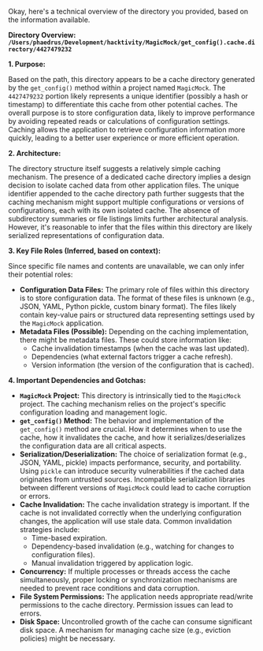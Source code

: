 Okay, here's a technical overview of the directory you provided, based on the information available.

**Directory Overview: `/Users/phaedrus/Development/hacktivity/MagicMock/get_config().cache.directory/4427479232`**

**1. Purpose:**

Based on the path, this directory appears to be a cache directory generated by the `get_config()` method within a project named `MagicMock`. The `4427479232` portion likely represents a unique identifier (possibly a hash or timestamp) to differentiate this cache from other potential caches.  The overall purpose is to store configuration data, likely to improve performance by avoiding repeated reads or calculations of configuration settings. Caching allows the application to retrieve configuration information more quickly, leading to a better user experience or more efficient operation.

**2. Architecture:**

The directory structure itself suggests a relatively simple caching mechanism.  The presence of a dedicated cache directory implies a design decision to isolate cached data from other application files.  The unique identifier appended to the cache directory path further suggests that the caching mechanism might support multiple configurations or versions of configurations, each with its own isolated cache. The absence of subdirectory summaries or file listings limits further architectural analysis.  However, it's reasonable to infer that the files within this directory are likely serialized representations of configuration data.

**3. Key File Roles (Inferred, based on context):**

Since specific file names and contents are unavailable, we can only infer their potential roles:

*   **Configuration Data Files:** The primary role of files within this directory is to store configuration data. The format of these files is unknown (e.g., JSON, YAML, Python pickle, custom binary format). The files likely contain key-value pairs or structured data representing settings used by the `MagicMock` application.
*   **Metadata Files (Possible):**  Depending on the caching implementation, there might be metadata files.  These could store information like:
    *   Cache invalidation timestamps (when the cache was last updated).
    *   Dependencies (what external factors trigger a cache refresh).
    *   Version information (the version of the configuration that is cached).

**4. Important Dependencies and Gotchas:**

*   **`MagicMock` Project:** This directory is intrinsically tied to the `MagicMock` project. The caching mechanism relies on the project's specific configuration loading and management logic.
*   **`get_config()` Method:** The behavior and implementation of the `get_config()` method are crucial.  How it determines when to use the cache, how it invalidates the cache, and how it serializes/deserializes the configuration data are all critical aspects.
*   **Serialization/Deserialization:** The choice of serialization format (e.g., JSON, YAML, pickle) impacts performance, security, and portability. Using `pickle` can introduce security vulnerabilities if the cached data originates from untrusted sources. Incompatible serialization libraries between different versions of `MagicMock` could lead to cache corruption or errors.
*   **Cache Invalidation:** The cache invalidation strategy is important. If the cache is not invalidated correctly when the underlying configuration changes, the application will use stale data. Common invalidation strategies include:
    *   Time-based expiration.
    *   Dependency-based invalidation (e.g., watching for changes to configuration files).
    *   Manual invalidation triggered by application logic.
*   **Concurrency:** If multiple processes or threads access the cache simultaneously, proper locking or synchronization mechanisms are needed to prevent race conditions and data corruption.
*   **File System Permissions:**  The application needs appropriate read/write permissions to the cache directory. Permission issues can lead to errors.
*   **Disk Space:**  Uncontrolled growth of the cache can consume significant disk space. A mechanism for managing cache size (e.g., eviction policies) might be necessary.
